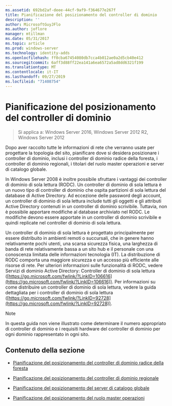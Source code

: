 ```yaml
---
ms.assetid: 692bd2af-deee-44cf-9af9-f364677e267f
title: Pianificazione del posizionamento del controller di dominio
description: ''
author: MicrosoftGuyJFlo
ms.author: joflore
manager: mtillman
ms.date: 05/31/2017
ms.topic: article
ms.prod: windows-server
ms.technology: identity-adds
ms.openlocfilehash: ff0cba67454080db7cca4b012ae0a2d5cb40e412
ms.sourcegitcommit: 6aff3d88ff22ea141a6ea6572a5ad8dd6321f199
ms.translationtype: MT
ms.contentlocale: it-IT
ms.lasthandoff: 09/27/2019
ms.locfileid: "71408754"
---
```

# <a name="planning-domain-controller-placement"></a>Pianificazione del posizionamento del controller di dominio

>Si applica a: Windows Server 2016, Windows Server 2012 R2, Windows Server 2012

Dopo aver raccolto tutte le informazioni di rete che verranno usate per progettare la topologia del sito, pianificare dove si desidera posizionare i controller di dominio, inclusi i controller di dominio radice della foresta, i controller di dominio regionali, i titolari del ruolo master operazioni e server di catalogo globale.  
  
In Windows Server 2008 è inoltre possibile sfruttare i vantaggi dei controller di dominio di sola lettura (RODC). Un controller di dominio di sola lettura è un nuovo tipo di controller di dominio che ospita partizioni di sola lettura del database di Active Directory. Ad eccezione delle password degli account, un controller di dominio di sola lettura include tutti gli oggetti e gli attributi Active Directory contenuti in un controller di dominio scrivibile. Tuttavia, non è possibile apportare modifiche al database archiviato nel RODC. Le modifiche devono essere apportate in un controller di dominio scrivibile e quindi replicate nel controller di dominio di sola lettura.  
  
Un controller di dominio di sola lettura è progettato principalmente per essere distribuito in ambienti remoti o succursali, che in genere hanno relativamente pochi utenti, una scarsa sicurezza fisica, una larghezza di banda di rete relativamente bassa a un sito hub e il personale con una conoscenza limitata delle informazioni tecnologia (IT). La distribuzione di RODC comporta una maggiore sicurezza e un accesso più efficiente alle risorse di rete. Per ulteriori informazioni sulle funzionalità di RODC, vedere Servizi di dominio Active Directory: Controller di dominio di sola lettura ([https://go.microsoft.com/fwlink/?LinkID=106616](https://go.microsoft.com/fwlink/?LinkID=106616)). Per informazioni su come distribuire un controller di dominio di sola lettura, vedere la guida dettagliata per i controller di dominio di sola lettura ([https://go.microsoft.com/fwlink/?LinkID=92728](https://go.microsoft.com/fwlink/?LinkID=92728)).  
  
> [!NOTE]  
> In questa guida non viene illustrato come determinare il numero appropriato di controller di dominio e i requisiti hardware del controller di dominio per ogni dominio rappresentato in ogni sito.  
  
## <a name="in-this-section"></a>Contenuto della sezione  
  
-   [Pianificazione del posizionamento del controller di dominio radice della foresta](../../ad-ds/plan/Planning-Forest-Root-Domain-Controller-Placement.md)  
  
-   [Pianificazione del posizionamento del controller di dominio regionale](../../ad-ds/plan/Planning-Regional-Domain-Controller-Placement.md)  
  
-   [Pianificazione del posizionamento del server di catalogo globale](../../ad-ds/plan/Planning-Global-Catalog-Server-Placement.md)  
  
-   [Pianificazione del posizionamento del ruolo master operazioni](../../ad-ds/plan/Planning-Operations-Master-Role-Placement.md)  
  


